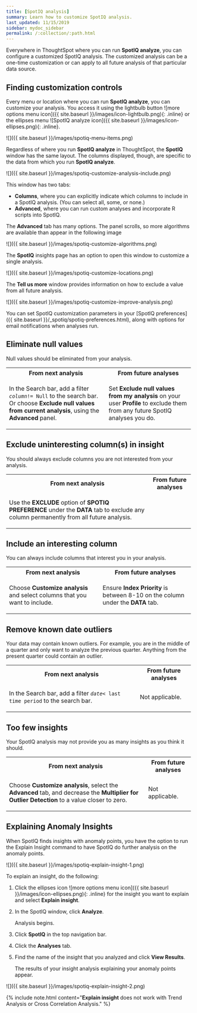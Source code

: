 ```yaml
---
title: [SpotIQ analysis]
summary: Learn how to customize SpotIQ analysis.
last_updated: 11/15/2019
sidebar: mydoc_sidebar
permalink: /:collection/:path.html
---
```

Everywhere in ThoughtSpot where you can run **SpotIQ analyze**, you
can configure a customized SpotIQ analysis. The customized analysis can be
a one-time customization or can apply to all future analysis of that particular
data source.

## Finding customization controls

Every menu or location where you can run **SpotIQ analyze**, you
can customize your analysis. You access it using the lightbulb button ![more options menu icon]({{ site.baseurl }}/images/icon-lightbulb.png){: .inline} or the ellipses menu ![SpotIQ analyze icon]({{ site.baseurl }}/images/icon-ellipses.png){: .inline}.

![]({{ site.baseurl }}/images/spotiq-menu-items.png)

Regardless of where you run **SpotIQ analyze** in ThoughtSpot, the **SpotIQ** window has the same layout. The columns displayed, though, are specific to
the data from which you run **SpotIQ analyze**.

![]({{ site.baseurl }}/images/spotiq-customize-analysis-include.png)


This window has two tabs:
* **Columns**, where you can explicitly indicate which columns to include in a SpotIQ analysis. (You can select all, some, or none.)
* **Advanced**, where you can run custom analyses and incorporate R scripts into SpotIQ.

The **Advanced** tab has many options. The panel scrolls, so more algorithms are available than appear in the following image

 ![]({{ site.baseurl }}/images/spotiq-customize-algorithms.png)

The **SpotIQ** insights page has an option to open this window to
customize a single analysis.

![]({{ site.baseurl }}/images/spotiq-customize-locations.png)

The **Tell us more** window provides information on how to exclude a value from all future analysis.

![]({{ site.baseurl }}/images/spotiq-customize-improve-analysis.png)

You can set SpotIQ customization parameters in your
[SpotIQ preferences]({{ site.baseurl }}/_spotiq/spotiq-preferences.html), along with options for email notifications when analyses run.

## Eliminate null values

Null values should be eliminated from your analysis.  

<table>
  <tr>
    <th>From next analysis</th>
    <th>From future analyses</th>
  </tr>
  <tr>
    <td>
    <!-- next -->
    <p>In the Search bar, add a filter <code><i>column</i>!= Null</code> to the search bar. Or choose <b>Exclude null values from current analysis</b>, using the <b>Advanced</b> panel.</p>
    </td>
    <td>
    <!-- future -->
    Set <b>Exclude null values from my analysis</b> on your user <b>Profile</b> to exclude them from any future  SpotIQ analyses you do.
    </td>
  </tr>
</table>

## Exclude uninteresting column(s) in insight

You should always exclude columns you are not interested from your analysis.  

<table>
  <tr>
    <th>From next analysis</th>
    <th>From future analyses</th>
  </tr>
  <tr>
    <td>
    <!-- next -->
    <p>Use the <b>EXCLUDE</b> option of <b>SPOTIQ PREFERENCE</b> under the <b>DATA</b> tab to exclude any column permanently from all future analysis.</p>
    </td>
  </tr>
</table>

## Include an interesting column

You can always include columns that interest you in your analysis.  

<table>
  <tr>
    <th>From next analysis</th>
    <th>From future analyses</th>
  </tr>
  <tr>
    <td>
    <!-- next -->
    <p>Choose <b>Customize analysis</b> and select columns that you want to include.</p>
    </td>
    <td>
    <!-- future -->
    Ensure <b>Index Priority</b> is between 8-10 on the column under the <b>DATA</b> tab.
    </td>
  </tr>
</table>


## Remove known date outliers

Your data may contain known outliers. For example, you are in the middle of a quarter and only want to analyze the previous quarter. Anything from the present quarter could contain an outlier.

<table>
  <tr>
    <th>From next analysis</th>
    <th>From future analyses</th>
  </tr>
  <tr>
    <td>
    <!-- next -->
    <p>In the Search bar, add a filter <code><i>date</i>< last time period</code> to the search bar.</p>  </td>
    <td>
    <!-- future -->
    Not applicable.
    </td>
  </tr>
</table>


## Too few insights

Your SpotIQ analysis may not provide you as many insights as you think it should.

<table style="border:1px;">
  <tr>
    <th>From next analysis</th>
    <th>From future analyses</th>
  </tr>
  <tr>
    <td>
    <!-- next -->
    <p>Choose <b>Customize analysis</b>, select the <b>Advanced</b> tab, and decrease the <b>Multiplier for Outlier Detection</b> to a value closer to zero.
</p>
</td>
    <td>
    <!-- future -->
    Not applicable.
    </td>
  </tr>
</table>

## Explaining Anomaly Insights

When SpotIQ finds insights with anomaly points, you have the option to run the Explain Insight command to have SpotIQ do further analysis on the anomaly points.

![]({{ site.baseurl }}/images/spotiq-explain-insight-1.png)

To explain an insight, do the following:

1. Click the ellipses icon ![more options menu icon]({{ site.baseurl }}/images/icon-ellipses.png){: .inline} for the insight you want to explain and select **Explain insight**.

2. In the SpotIQ window, click **Analyze**.

   Analysis begins.

3. Click **SpotIQ** in the top navigation bar.

4. Click the **Analyses** tab.

5. Find the name of the insight that you analyzed and click **View Results**.

   The results of your insight analysis explaining your anomaly points appear.

![]({{ site.baseurl }}/images/spotiq-explain-insight-2.png)

{% include note.html content="**Explain insight** does not work with Trend Analysis or Cross Correlation Analysis." %}

